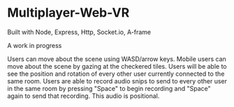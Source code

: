 # Multiplayer-Web-VR
Built with Node, Express, Http, Socket.io, A-frame

A work in progress

Users can move about the scene using WASD/arrow keys. Mobile users can move about the scene by gazing at the checkered tiles.
Users will be able to see the position and rotation of every other user currently connected to the same room.
Users are able to record audio snips to send to every other user in the same room by pressing "Space" to begin recording and "Space" again to send that recording. This audio is positional.
